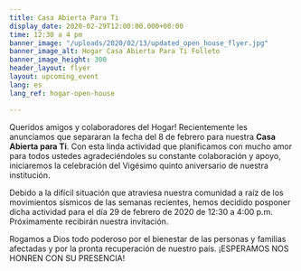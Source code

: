 ```yaml
---
title: Casa Abierta Para Ti
display_date: 2020-02-29T12:00:00.000+00:00
time: 12:30 a 4 pm
banner_image: "/uploads/2020/02/13/updated_open_house_flyer.jpg"
banner_image_alt: Hogar Casa Abierta Para Ti Folleto
banner_image_height: 300
header_layout: flyer
layout: upcoming_event
lang: es
lang_ref: hogar-open-house

---
```

Queridos amigos y colaboradores del Hogar! Recientemente les anunciamos que separaran la fecha del 8 de febrero para nuestra <b>Casa Abierta para Ti</b>. Con esta linda actividad que planificamos con mucho amor para todos ustedes agradeciéndoles su constante colaboración y apoyo, iniciaremos la celebración del Vigésimo quinto aniversario de nuestra institución.

Debido a la difícil situación que atraviesa nuestra comunidad a raíz de los movimientos sísmicos de las semanas recientes, hemos decidido posponer dicha actividad para el día 29 de febrero de 2020 de 12:30 a 4:00 p.m. Próximamente recibirán nuestra invitación.

Rogamos a Dios todo poderoso por el bienestar de las personas y familias afectadas y por la pronta recuperación de nuestro país. ¡ESPERAMOS NOS HONREN CON SU PRESENCIA!
